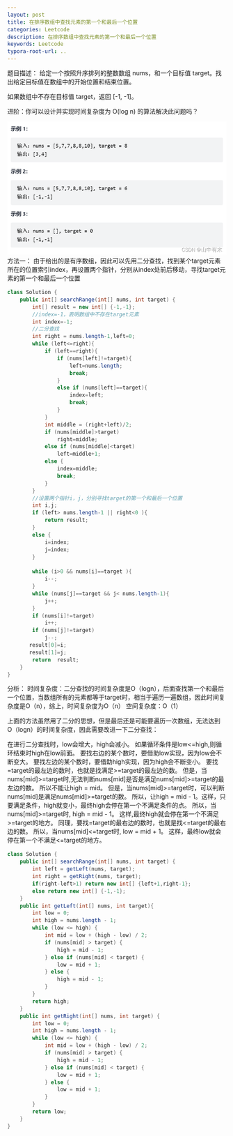 ```yaml
---
layout: post
title: 在排序数组中查找元素的第一个和最后一个位置
categories: Leetcode
description: 在排序数组中查找元素的第一个和最后一个位置
keywords: Leetcode
typora-root-url: ..
---
```


﻿题目描述：
给定一个按照升序排列的整数数组 nums，和一个目标值 target。找出给定目标值在数组中的开始位置和结束位置。

如果数组中不存在目标值 target，返回 [-1, -1]。

进阶：你可以设计并实现时间复杂度为 O(log n) 的算法解决此问题吗？

![在这里插入图片描述](/images/posts/find-element-in-array-first-and-last/cdbb5a752498436b93cf3a348e7a0d9b.png)
方法一：
由于给出的是有序数组，因此可以先用二分查找，找到某个target元素所在的位置索引index，再设置两个指针，分别从index处前后移动，寻找target元素的第一个和最后一个位置

```java
class Solution {
    public int[] searchRange(int[] nums, int target) {
        int[] result = new int[] {-1,-1};
        //index=-1，表明数组中不存在target元素
        int index=-1;
        //二分查找
        int right = nums.length-1,left=0;
        while (left<=right){
            if (left==right){
                if (nums[left]!=target){
                    left=nums.length;
                    break;
                }
                else if (nums[left]==target){
                    index=left;
                    break;
                }
            }
            int middle = (right+left)/2;
            if (nums[middle]>target)
                right=middle;
            else if (nums[middle]<target)
                left=middle+1;
            else {
                index=middle;
                break;
            }
        }
        //设置两个指针i，j，分别寻找target的第一个和最后一个位置
        int i,j;
        if (left> nums.length-1 || right<0 ){
            return result;
        }
        else {
            i=index;
            j=index;
        }

        while (i>0 && nums[i]==target ){
            i--;
        }
        while (nums[j]==target && j< nums.length-1){
            j++;
        }
        if (nums[i]!=target)
            i++;
        if (nums[j]!=target)
            j--;
       result[0]=i;
       result[1]=j;
        return  result;
    }
}
```
分析：
时间复杂度：二分查找的时间复杂度是O（logn），后面查找第一个和最后一个位置，当数组所有的元素都等于target时，相当于遍历一遍数组，因此时间复杂度是O（n），综上，时间复杂度为O（n）
空间复杂度：O（1）

上面的方法虽然用了二分的思想，但是最后还是可能要遍历一次数组，无法达到
O（logn）的时间复杂度，因此需要改进一下二分查找：

在进行二分查找时，low会增大，high会减小。
如果循环条件是low<=high,则循环结束时high在low前面。
要找右边的某个数时，要借助low实现，因为low会不断变大。
要找左边的某个数时，要借助high实现，因为high会不断变小。
要找=target的最左边的数时，也就是找满足>=target的最左边的数。
但是，当nums[mid]>=target时,无法判断nums[mid]是否是满足nums[mid]>=target的最左边的数。
所以不能让high = mid。
但是，当nums[mid]>=target时，可以判断nums[mid]是满足nums[mid]>=target的数。
所以，让high = mid - 1。这样，只要满足条件，high就变小，最终high会停在第一个不满足条件的点。
所以，当nums[mid]>=target时, high = mid - 1。
这样,最终high就会停在第一个不满足>=target的地方。
同理，要找=target的最右边的数时，也就是找<=target的最右边的数。
所以，当nums[mid]<=target时, low = mid + 1。
这样，最终low就会停在第一个不满足<=target的地方。

```java
class Solution {
    public int[] searchRange(int[] nums, int target) {
        int left = getLeft(nums, target);
        int right = getRight(nums, target);
        if(right-left>1) return new int[] {left+1,right-1};
        else return new int[] {-1,-1};
    }
    public int getLeft(int[] nums, int target){
        int low = 0;
        int high = nums.length - 1;
        while (low <= high) {
            int mid = low + (high - low) / 2;
            if (nums[mid] > target) {
                high = mid - 1;
            } else if (nums[mid] < target) {
                low = mid + 1;
            } else {
                high = mid - 1;
            } 
        }
        return high;
    }
    public int getRight(int[] nums, int target) {
        int low = 0;
        int high = nums.length - 1;
        while (low <= high) {
            int mid = low + (high - low) / 2;
            if (nums[mid] > target) {
                high = mid - 1;
            } else if (nums[mid] < target) {
                low = mid + 1;
            } else {
                low = mid + 1;
            }
        }
        return low;
    }
}
```